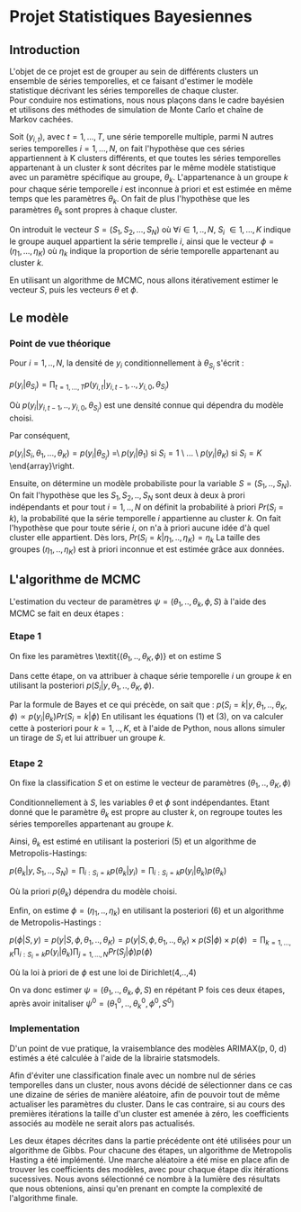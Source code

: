# Projet Statistiques Bayesiennes

## Introduction

L'objet de ce projet est de grouper au sein de différents clusters un ensemble de séries temporelles, et ce faisant d'estimer le modèle statistique décrivant les séries temporelles de chaque cluster.  
Pour conduire nos estimations, nous nous plaçons dans le cadre bayésien et utilisons des méthodes de simulation de Monte Carlo et chaîne de Markov cachées.  

Soit ($y_{i,t}$), avec $t=1,...,T$, une série temporelle multiple, parmi N autres series temporelles $i=1,...,N$, on fait l'hypothèse que ces séries appartiennent à K clusters différents, et que toutes les séries temporelles appartenant à un cluster $k$ sont décrites par le même modèle statistique avec un paramètre spécifique au groupe, $\theta_k$. L'appartenance à un groupe $k$ pour chaque série temporelle $i$ est inconnue à priori et est estimée en même temps que les paramètres $\theta_k$. On fait de plus l'hypothèse que les paramètres $\theta_k$ sont propres à chaque cluster.   

On introduit le vecteur $S = (S_1,S_2,...,S_N)$ où $\forall i \in 1,..,N$, $S_i$ $\in 1,...,K$ indique le groupe auquel appartient la série temprelle $i$, ainsi que le vecteur $\phi = (\eta_1, ..., \eta_K)$ où $\eta_k$ indique la proportion de série temporelle appartenant au cluster $k$.  

En utilisant un algorithme de MCMC, nous allons itérativement estimer le vecteur $S$, puis les vecteurs $\theta$ et $\phi$.

## Le modèle
### Point de vue théorique

Pour $i = 1,..,N$, la densité de $y_i$ conditionnellement à $\theta_{S_i}$ s'écrit :  

$p(y_i | \theta_{S_i}) = \prod_{t=1,...,T} p(y_{i,t}|y_{i,t-1},..,y_{i,0},\theta_{S_i})$

Où $p(y_i|y_{i,t-1},..,y_{i,0},\theta_{S_i})$ est une densité connue qui dépendra du modèle choisi.   

Par conséquent,  

$p(y_i | S_i, \theta_1,...,\theta_K) =  p(y_i | \theta_{S_i})$ =\\
  $p(y_i | \theta_{1})$   si $S_i = 1$  \\
  ...                                         \\
  $p(y_i | \theta_{K})$  si  $S_i = K$
\end{array}\right.

Ensuite, on détermine un modèle probabiliste pour la variable $S = (S_1,..,S_N)$. On fait l'hypothèse que les $S_1, S_2,..,S_N$ sont deux à deux à prori indépendants et pour tout $i = 1,..,N$ on définit la probabilité à priori $Pr(S_i = k)$, la probabilité que la série temporelle $i$ appartienne au cluster $k$. On fait l'hypothèse que pour toute série $i$, on n'a à priori aucune idée d'à quel cluster elle appartient. Dès lors,
$Pr(S_i = k | \eta_1,..,\eta_K) = \eta_k$
La taille des groupes $(\eta_1,..,\eta_K)$ est à priori inconnue et est estimée grâce aux données.

## L'algorithme de MCMC

L'estimation du vecteur de paramètres $\psi = (\theta_1,..,\theta_k,\phi,S)$ à l'aide des MCMC se fait en deux étapes :

### Etape 1  

On fixe les paramètres \textit{$(\theta_1,..,\theta_K,\phi)$} et on estime S 

Dans cette étape, on va attribuer à chaque série temporelle $i$ un groupe $k$ en utilisant la posteriori $p(S_i|y,\theta_1,..,\theta_K,\phi)$.

Par la formule de Bayes et ce qui précède, on sait que :
$p(S_i = k|y,\theta_1,..,\theta_K,\phi) \propto p(y_i|\theta_k)Pr(S_i = k|\phi)$
En utilisant les équations (1) et (3), on va calculer cette à posteriori pour $k = 1,..,K$, et à l'aide de Python, nous allons simuler un tirage de $S_i$ et lui attribuer un groupe $k$.

### Etape 2 
 
On fixe la classification $S$ et on estime le vecteur de paramètres $(\theta_1,..,\theta_K,\phi)$

Conditionnellement à $S$, les variables $\theta$ et $\phi$ sont indépendantes. Etant donné que le paramètre $\theta_k$ est propre au cluster $k$, on regroupe toutes les séries temporelles appartenant au groupe $k$.

Ainsi, $\theta_k$ est estimé en utilisant la posteriori (5) et un algorithme de Metropolis-Hastings:

$p(\theta_k|y,S_1,..,S_N) = \prod_{i : S_i = k} p(\theta_k|y_i) =  \prod_{i : S_i = k} p(y_i|\theta_k)p(\theta_k)$

Où la priori $p(\theta_k)$ dépendra du modèle choisi.

Enfin, on estime $\phi = (\eta_1,..,\eta_k$) en utilisant la posteriori (6) et un algorithme de Metropolis-Hastings : 

$p(\phi|S,y) = p(y|S,\phi,\theta_1,..,\theta_K) = p(y|S,\phi,\theta_1,..,\theta_K) \times p(S|\phi) \times p(\phi)$
$= \prod_{k=1,...,K} \prod_{i : S_i = k} p(y_i|\theta_k) \prod_{j = 1,...,N}Pr(S_j|\phi)p(\phi)$

Où la loi à priori de $\phi$ est une loi de Dirichlet(4,..,4)

On va donc estimer $\psi = (\theta_1,..,\theta_k,\phi,S)$ en répétant P fois ces deux étapes, après avoir initaliser $\psi^{0} = (\theta_1^{0},..,\theta_k^{0},\phi^{0},S^{0})$

### Implementation

D'un point de vue pratique, la vraisemblance des modèles ARIMAX(p, 0, d) estimés a été calculée à l'aide de la librairie statsmodels. 

Afin d'éviter une classification finale avec un nombre nul de séries temporelles dans un cluster, nous avons décidé de sélectionner dans ce cas une dizaine de séries de manière aléatoire, afin de pouvoir tout de même actualiser les paramètres du cluster. Dans le cas contraire, si au cours des premières itérations la taille d'un cluster est amenée à zéro, les coefficients associés au modèle ne serait alors pas actualisés.

Les deux étapes décrites dans la partie précédente ont été utilisées pour un algorithme de Gibbs. Pour chacune des étapes, un algorithme de Metropolis Hasting a été implémenté. Une marche aléatoire a été mise en place afin de trouver les coefficients des modèles, avec pour chaque étape dix itérations sucessives. Nous avons sélectionné ce nombre à la lumière des résultats que nous obtenions, ainsi qu'en prenant en compte la complexité de l'algorithme finale. 
